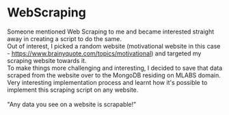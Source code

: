 # WebScraping

Someone mentioned Web Scraping to me and became interested straight away in creating a script to do the same.<br>
Out of interest, I picked a random website (motivational website in this case - https://www.brainyquote.com/topics/motivational) and targeted my scraping website towards it.
<br>
To make things more challenging and interesting, I decided to save that data scraped from the website over to the MongoDB residing on MLABS domain. Very interesting implementation process and learnt how it's possible to implement this scraping script on any website. <br>
<br>"Any data you see on a website is scrapable!"
